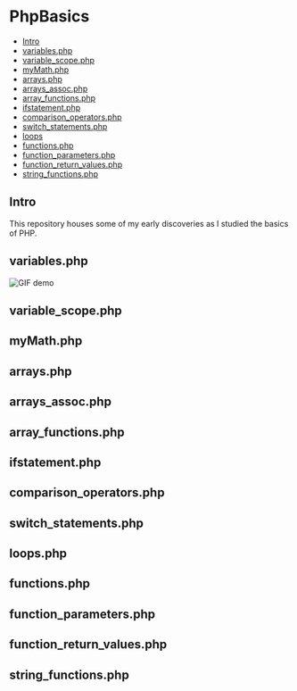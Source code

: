 PhpBasics
=========

- [Intro](#intro)
- [variables.php](#variables.php)
- [variable_scope.php](#variable_scope.php)
- [myMath.php](#myMath.php)
- [arrays.php](#arrays.php)
- [arrays_assoc.php](#arrays_assoc.php)
- [array_functions.php](#array_functions.php)
- [ifstatement.php](#ifstatement.php)
- [comparison_operators.php](#comparison_operators.php)
- [switch_statements.php](#switch_statements.php)
- [loops](#loops)
- [functions.php](#functions.php)
- [function_parameters.php](#function_parameters.php)
- [function_return_values.php](#function_return_values.php)
- [string_functions.php](#string_functions.php)

Intro
-----

This repository houses some of my early discoveries as I studied
the basics of PHP.

variables.php
-------------


![GIF demo](md_gifs_etc/phpBasics_variables.gif)


variable_scope.php
------------------

myMath.php
----------


arrays.php
----------

arrays_assoc.php
----------------

array_functions.php
-------------------

ifstatement.php
---------------

comparison_operators.php
------------------------

switch_statements.php
---------------------

loops.php
---------

functions.php
-------------

function_parameters.php
-----------------------

function_return_values.php
--------------------------

string_functions.php
--------------------







